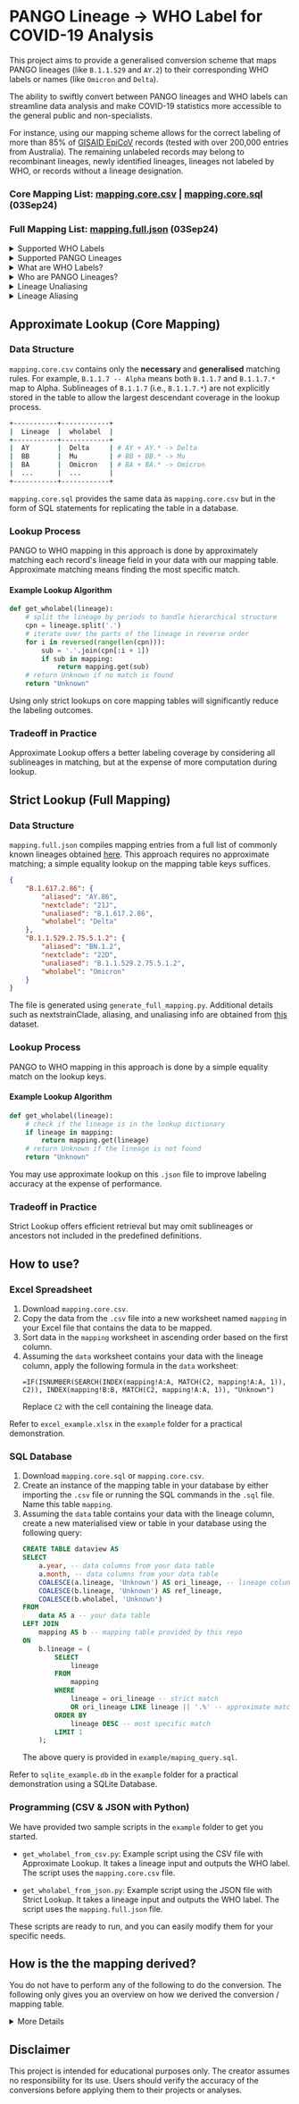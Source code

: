 # PANGO Lineage -> WHO Label for COVID-19 Analysis

This project aims to provide a generalised conversion scheme that maps PANGO lineages (like `B.1.1.529` and `AY.2`) to their corresponding WHO labels or names (like `Omicron` and `Delta`).

The ability to swiftly convert between PANGO lineages and WHO labels can streamline data analysis and make COVID-19 statistics more accessible to the general public and non-specialists.

For instance, using our mapping scheme allows for the correct labeling of more than 85% of [GISAID EpiCoV](https://gisaid.org/) records (tested with over 200,000 entries from Australia). The remaining unlabeled records may belong to recombinant lineages, newly identified lineages, lineages not labeled by WHO, or records without a lineage designation.

<h3>Core Mapping List: <a href="https://github.com/denniemok/pango-lineage-to-who-label/blob/main/mapping.core.csv">mapping.core.csv</a> | <a href="https://github.com/denniemok/pango-lineage-to-who-label/blob/main/mapping.core.sql">mapping.core.sql</a> (03Sep24)</h3>

<h3>Full Mapping List: <a href="https://github.com/denniemok/pango-lineage-to-who-label/blob/main/mapping.full.json">mapping.full.json</a> (03Sep24)</h3>

<details>
  <summary>Supported WHO Labels</summary>
  <br>
  Alpha, Beta, Gamma, Delta, Epsilon, Zeta, Eta, Theta, Iota, Kappa, Lambda, Mu, Omicron
  <br><br>
</details>

<details>
  <summary>Supported PANGO Lineages</summary>
  <br>
  All key lineages on <a href="https://github.com/cov-lineages/pango-designation">Cov-Lineages dataset</a> and <a href="https://github.com/corneliusroemer/pango-sequences">PANGO consensus sequences dataset</a>.<br><br>
</details>

<details>
  <summary>What are WHO Labels?</summary>
  <br>
  WHO label is a standardized nomenclature used by the World Health Organization (WHO) to classify and refer to different COVID-19 variants. By utilising Greek alphabets (e.g., Alpha, Beta), it simplifies communication and help the general public, media, and health officials easily understand and refer to these variants.
  <br><br>
</details>

<details>
  <summary>Who are PANGO Lineages?</summary>
  <br>
  PANGO (Phylogenetic Assignment of Named Global Outbreak) lineages are a system for naming and tracking the COVID-19 lineages. These lineages can have shorter alias names to simplify the representation of lineage names that can become quite lengthy as new sublineages are identified.
  <br><br>
</details>

<details>
  <summary>Lineage Unaliasing</summary>
  <br>
  Unaliasing a PANGO lineage involves mapping an alias back to its original, longer lineage name.
  <br><br>
  For example: An alias like "BA.1" might represent a more complex and longer lineage name such as "B.1.1.529.1". Unaliasing "BA.1" would result in the full designation "B.1.1.529.1".
  <br><br>
</details>

<details>
  <summary>Lineage Aliasing</summary>
  <br>
  Aliasing is the process of finding aliases of a PANGO lineage. This involves identifying the shorter, simplified alias that corresponds to a more complex lineage name in the PANGO system.
  <br><br>
  For example, mapping "B.1.1.529.1" to its shorter alias "BA.1" would be considered alias mapping.
  <br><br>
</details>

## Approximate Lookup (Core Mapping)

### Data Structure

`mapping.core.csv` contains only the **necessary** and **generalised** matching rules. For example, `B.1.1.7 -- Alpha` means both `B.1.1.7` and `B.1.1.7.*` map to Alpha. Sublineages of `B.1.1.7` (i.e., `B.1.1.7.*`) are not explicitly stored in the table to allow the largest descendant coverage in the lookup process.

```sh
+-----------+------------+
|  Lineage  |  wholabel  |
+-----------+------------+
|  AY       |  Delta     | # AY + AY.* -> Delta
|  BB       |  Mu        | # BB + BB.* -> Mu
|  BA       |  Omicron   | # BA + BA.* -> Omicron
|  ...      |  ...       |
+-----------+------------+
```

`mapping.core.sql` provides the same data as `mapping.core.csv` but in the form of SQL statements for replicating the table in a database.

### Lookup Process

PANGO to WHO mapping in this approach is done by approximately matching each record's lineage field in your data with our mapping table. Approximate matching means finding the most specific match.

#### Example Lookup Algorithm
```py
def get_wholabel(lineage):
    # split the lineage by periods to handle hierarchical structure
    cpn = lineage.split('.')
    # iterate over the parts of the lineage in reverse order
    for i in reversed(range(len(cpn))):
        sub = '.'.join(cpn[:i + 1])
        if sub in mapping:
            return mapping.get(sub)
    # return Unknown if no match is found
    return "Unknown"
```

Using only strict lookups on core mapping tables will significantly reduce the labeling outcomes.

### Tradeoff in Practice

Approximate Lookup offers a better labeling coverage by considering all sublineages in matching, but at the expense of more computation during lookup.

## Strict Lookup (Full Mapping)

### Data Structure

`mapping.full.json` compiles mapping entries from a full list of commonly known lineages obtained [here](https://github.com/cov-lineages/lineages-website/blob/master/_data/lineage_data.full.json). This approach requires no approximate matching; a simple equality lookup on the mapping table keys suffices.

```json
{
    "B.1.617.2.86": {
        "aliased": "AY.86",
        "nextclade": "21J",
        "unaliased": "B.1.617.2.86",
        "wholabel": "Delta"
    },
    "B.1.1.529.2.75.5.1.2": {
        "aliased": "BN.1.2",
        "nextclade": "22D",
        "unaliased": "B.1.1.529.2.75.5.1.2",
        "wholabel": "Omicron"
    }
}
```

The file is generated using `generate_full_mapping.py`. Additional details such as nextstrainClade, aliasing, and unaliasing info are obtained from [this](https://github.com/corneliusroemer/pango-sequences/blob/main/data/pango-consensus-sequences_summary.json) dataset.

### Lookup Process

PANGO to WHO mapping in this approach is done by a simple equality match on the lookup keys.

#### Example Lookup Algorithm
```py
def get_wholabel(lineage):
    # check if the lineage is in the lookup dictionary
    if lineage in mapping:
        return mapping.get(lineage)
    # return Unknown if the lineage is not found
    return "Unknown"
```

You may use approximate lookup on this `.json` file to improve labeling accuracy at the expense of performance.

### Tradeoff in Practice

Strict Lookup offers efficient retrieval but may omit sublineages or ancestors not included in the predefined definitions.

## How to use?

### Excel Spreadsheet

1. Download `mapping.core.csv`.
2. Copy the data from the `.csv` file into a new worksheet named `mapping` in your Excel file that contains the data to be mapped.
3. Sort data in the `mapping` worksheet in ascending order based on the first column.
4. Assuming the `data` worksheet contains your data with the lineage column, apply the following formula in the `data` worksheet:
    ```
    =IF(ISNUMBER(SEARCH(INDEX(mapping!A:A, MATCH(C2, mapping!A:A, 1)), C2)), INDEX(mapping!B:B, MATCH(C2, mapping!A:A, 1)), "Unknown")
    ```
    Replace `C2` with the cell containing the lineage data.

Refer to `excel_example.xlsx` in the `example` folder for a practical demonstration.
  
### SQL Database

1. Download `mapping.core.sql` or `mapping.core.csv`.
2. Create an instance of the mapping table in your database by either importing the `.csv` file or running the SQL commands in the `.sql` file. Name this table `mapping`.
3. Assuming the `data` table contains your data with the lineage column, create a new materialised view or table in your database using the following query:
    ```sql
    CREATE TABLE dataview AS
    SELECT 
        a.year, -- data columns from your data table
        a.month, -- data columns from your data table
        COALESCE(a.lineage, 'Unknown') AS ori_lineage, -- lineage colun from your data table
        COALESCE(b.lineage, 'Unknown') AS ref_lineage,
        COALESCE(b.wholabel, 'Unknown')
    FROM 
        data AS a -- your data table
    LEFT JOIN 
        mapping AS b -- mapping table provided by this repo
    ON 
        b.lineage = (
            SELECT 
                lineage
            FROM 
                mapping
            WHERE 
                lineage = ori_lineage -- strict match
                OR ori_lineage LIKE lineage || '.%' -- approximate match
            ORDER BY 
                lineage DESC -- most specific match
            LIMIT 1
        );
    ```
    The above query is provided in `example/maping_query.sql`.

Refer to `sqlite_example.db` in the `example` folder for a practical demonstration using a SQLite Database.

### Programming (CSV & JSON with Python)

We have provided two sample scripts in the `example` folder to get you started.

- `get_wholabel_from_csv.py`: Example script using the CSV file with Approximate Lookup. It takes a lineage input and outputs the WHO label. The script uses the `mapping.core.csv` file.

- `get_wholabel_from_json.py`: Example script using the JSON file with Strict Lookup. It takes a lineage input and outputs the WHO label. The script uses the `mapping.full.json` file.

These scripts are ready to run, and you can easily modify them for your specific needs.

## How is the the mapping derived?

You do not have to perform any of the following to do the conversion. The following only gives you an overview on how we derived the conversion / mapping table.

<details>
  <summary>More Details</summary>

1. **Base List Creation**:
   - **Source**: Utilise definitions from [CoVariants](https://covariants.org/) and [Wikipedia](https://en.wikipedia.org/wiki/Variants_of_SARS-CoV-2).
   - **Purpose**: Establish initial mappings of PANGO lineages to WHO labels based on consensus data.

2. **Base List Refinement**:
   - **Sources for Expansion**:
     - [GISAID](https://gisaid.org/hcov19-variants/)
     - [GISAIDR](https://github.com/Wytamma/GISAIDR/blob/master/R/core.R)
     - [WHO News](https://www.who.int/news/item/27-10-2022-tag-ve-statement-on-omicron-sublineages-bq.1-and-xbb)
   - **Example Expansion**:
     - Alpha: `B.1.1.7 = Q`
     - Delta: `B.1.617.2 = AY`
     - Omicron: `B.1.1.529 = BA`
   - **Purpose**: Add direct aliases to the base list and merge sublineages into their common ancestors for better coverage, such as combining all `BA` and `XBB` sublineages into their respective categories.

3. **Reference Table Creation**:
   - **Source**: Extract data from [PANGO Consensus Sequences Summary](https://github.com/corneliusroemer/pango-sequences/blob/main/data/pango-consensus-sequences_summary.json) and [PANGO Designation Alias Key](https://github.com/cov-lineages/pango-designation/blob/master/pango_designation/alias_key.json) available on GitHub.
   - **Purpose**: Form the reference table `metadata` for aliasing and unaliasing PANGO lineages.

4. **Lineage Unaliasing**:
   - **SQL Query**:
     ```sql
     SELECT * FROM (
     SELECT a.lineage,
            a.wholabel,
            GROUP_CONCAT(DISTINCT b.unaliased) AS c
     FROM   mapping AS a
            LEFT JOIN metadata AS b
                   ON a.lineage = b.lineage
                    OR b.lineage LIKE a.lineage || '.%'
     GROUP BY a.lineage, a.wholabel
     ORDER BY a.wholabel ASC
     ) WHERE  c IS NOT NULL AND lineage != c;
     ```
   - **Purpose**: Identify the root lineage of a given lineage from the base list through unaliasing. Determine the most specific common ancestors of similar sublineages to formulate matching rules with broadder coverage. For example, if `CH.1.1` maps to `B.1.1.529.2.75.3.4.1.1.1.1`, and `B.1.1.529.*` is Omicron, then `CH.*` should be classified as Omicron.

5. **Lineage Aliasing**:
   - **SQL Query**:
     ```sql
     SELECT GROUP_CONCAT(DISTINCT a.lineage),
            GROUP_CONCAT(DISTINCT a.wholabel),
            SUBSTR(b.lineage, 1, INSTR(b.lineage, '.') - 1) AS plin,
            GROUP_CONCAT(b.lineage),
            GROUP_CONCAT(DISTINCT b.unaliased)
     FROM   mapping AS a
            LEFT JOIN metadata AS b
                   ON unaliased = a.lineage
                    OR unaliased LIKE a.lineage || '.%'
     GROUP BY plin
     ORDER BY a.wholabel, plin ASC;
     ```
   - **Purpose**: Identify all possible aliases for a given lineage, with a particular focus on Omicron due to its numerous sublineages and descendants.

6. **Cross-Checking**:
   - **SQL Query**:
     ```sql
     WITH lineage_cte AS (
         SELECT SUBSTR(lineage, 1, INSTR(lineage, '.') - 1) AS plin,
                nextclade
         FROM metadata
         WHERE nextclade LIKE '23_' AND plin != ''
         GROUP BY plin, nextclade
     )
     SELECT plin,
            nextclade,
            b.lineage
     FROM lineage_cte AS a
     LEFT JOIN mapping AS b
         ON b.lineage = a.plin
     WHERE b.lineage IS NULL;
     ```
   - **Purpose**: Identify lineages that may be missing from the list but should be labeled according to the Nextstrain Clade consensus (e.g., `23I` mapping to `Omicron`) using data from [CoVariants](https://covariants.org/). Pay special attention to Omicron, given its frequent emergence of new recombinant lineages.

Manual inspection is involved at each step to ensure accurate generalisation and concise addition of new matching rules.

The file `mapping.core.csv` represents the final output of the process described above. The `generate_full_mapping.py` script is then executed to produce `mapping.full.json`, which includes more detailed information for direct lookup.

</details>

## Disclaimer

This project is intended for educational purposes only. The creator assumes no responsibility for its use. Users should verify the accuracy of the conversions before applying them to their projects or analyses.
